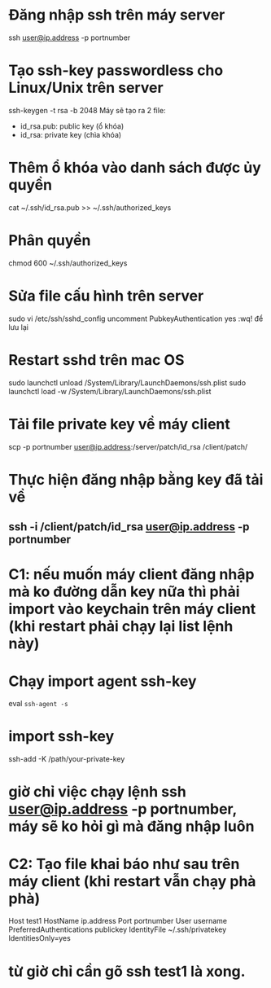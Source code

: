 # Đăng nhập ssh trên máy server
ssh user@ip.address -p portnumber
# Tạo ssh-key passwordless cho Linux/Unix trên server
ssh-keygen -t rsa -b 2048
Máy sẽ tạo ra 2 file:
- id_rsa.pub: public key (ổ khóa)
- id_rsa: private key (chìa khóa)
# Thêm ổ khóa vào danh sách được ủy quyền
cat ~/.ssh/id_rsa.pub >> ~/.ssh/authorized_keys
# Phân quyền
chmod 600 ~/.ssh/authorized_keys
# Sửa file cấu hình trên server
sudo vi /etc/ssh/sshd_config
uncomment PubkeyAuthentication yes
:wq! để lưu lại
# Restart sshd trên mac OS
sudo launchctl unload /System/Library/LaunchDaemons/ssh.plist
sudo launchctl load -w /System/Library/LaunchDaemons/ssh.plist
# Tải file private key về máy client
scp -p portnumber user@ip.address:/server/patch/id_rsa /client/patch/
# Thực hiện đăng nhập bằng key đã tải về
ssh -i /client/patch/id_rsa user@ip.address -p portnumber
---------------------------------------------------------------
# C1: nếu muốn máy client đăng nhập mà ko đường dẫn key nữa thì phải import vào keychain trên máy client (khi restart phải chạy lại list lệnh này)
# Chạy import agent ssh-key
eval `ssh-agent -s`
# import ssh-key
ssh-add -K /path/your-private-key
# giờ chỉ việc chạy lệnh ssh user@ip.address -p portnumber, máy sẽ ko hỏi gì mà đăng nhập luôn
# C2: Tạo file khai báo như sau trên máy client (khi restart vẫn chạy phà phà)
Host test1
	HostName ip.address
	Port portnumber
	User username
	PreferredAuthentications publickey
	IdentityFile ~/.ssh/privatekey
	IdentitiesOnly=yes
 # từ giờ chỉ cần gõ ssh test1 là xong.
